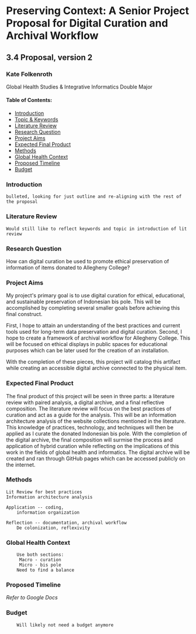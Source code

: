 # Preserving Context: A Senior Project Proposal for Digital Curation and Archival Workflow

## 3.4 Proposal, version 2

### Kate Folkenroth
Global Health Studies & Integrative Informatics Double Major

#### Table of Contents:

- [Introduction](#Introduction)
- [Topic & Keywords](#Topic-&-keywords)
- [Literature Review](#Literature-review)
- [Research Question](#Research-question)
- [Project Aims](#Project-aims)
- [Expected Final Product](#Expected-final-product)
- [Methods](#Methods)
- [Global Health Context](#Global-health-context)
- [Proposed Timeline](#Proposed-timeline)
- [Budget](#Budget)

### Introduction

```Notes
bulleted, looking for just outline and re-aligning with the rest of the proposal

```

### Literature Review

```Notes
Would still like to reflect keywords and topic in introduction of lit review

```

### Research Question

How can digital curation be used to promote ethical preservation of information of items donated to Allegheny College?

### Project Aims

My project's primary goal is to use digital curation for  ethical, educational, and sustainable preservation of Indonesian bis pole. This will be accomplished by completing several smaller goals before achieving this final construct. 

First, I hope to attain an understanding of the best practices and current tools used for long-term data preservation and digital curation. Second, I hope to create a framework of archival workflow for Allegheny College. This will be focused on ethical displays in public spaces for educational purposes which can be later used for the creation of an installation. 

With the completion of these pieces, this project will catalog this artifact while creating an accessible digital archive connected to the physical item.


### Expected Final Product

The final product of this project will be seen in three parts: a literature review with paired analysis, a digital archive, and a final reflective composition. The literature review will focus on the best practices of curation and act as a guide for the analysis. This will be an information architecture analysis of the website collections mentioned in the literature. This knowledge of practices, technology, and techniques will then be applied as I curate the donated Indonesian bis pole. With the completion of the digital archive,  the final composition will surmise the process and application of hybrid curation while reflecting on the implications of this work in the fields of global health and informatics. The digital archive will be created and ran through GitHub pages which can be accessed publicly on the internet.


### Methods

```Notes
Lit Review for best practices
Information architecture analysis

Application -- coding, 
    information organization

Reflection -- documentation, archival workflow
    De colonization, reflexivity

```

### Global Health Context

```Notes
    Use both sections: 
     Macro - curation
     Micro - bis pole
    Need to find a balance

```

### Proposed Timeline

*Refer to Google Docs*

### Budget

```Notes
    Will likely not need a budget anymore
```